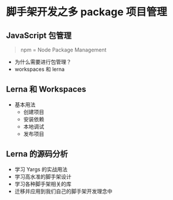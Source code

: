 # 脚手架开发之多 package 项目管理

## JavaScript 包管理

> npm = Node Package Management

- 为什么需要进行包管理？
- workspaces 和 lerna

## Lerna 和 Workspaces

- 基本用法
  - 创建项目
  - 安装依赖
  - 本地调试
  - 发布项目

## Lerna 的源码分析

- 学习 Yargs 的实战用法
- 学习高水准的脚手架设计
- 学习各种脚手架相关的库
- 迁移并应用到我们自己的脚手架开发理念中

